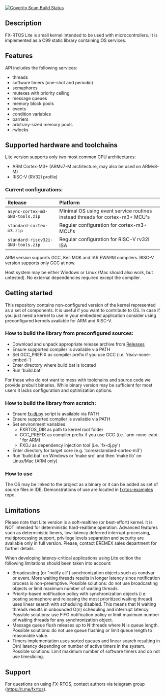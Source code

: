 <a href="https://scan.coverity.com/projects/eremex-fxrtos-lite">
  <img alt="Coverity Scan Build Status"
       src="https://scan.coverity.com/projects/23951/badge.svg"/>
</a>


Description
-----------

FX-RTOS Lite is small kernel intended to be used with microcontrollers.
It is implemented as a C99 static library containing OS services.

Features
--------

API includes the following services:
- threads
- software timers (one-shot and periodic)
- semaphores
- mutexes with priority ceiling
- message queues
- memory block pools
- events
- condition variables
- barriers
- arbitrary-sized memory pools
- rwlocks

Supported hardware and toolchains
---------------------------------

Lite version supports only two most common CPU architectures: 
- ARM Cortex-M3+ (ARMv7-M architecture, may also be used on ARMv8-M)
- RISC-V (RV32I profile)

### Current configurations:
 Release | Platform
:--- | :---
`async-cortex-m3-GNU-tools.zip` | Minimal OS using event service routines instead threads for cortex-m3+ MCU's
`standard-cortex-m3.zip` | Regular configuration for cortex-m3+ MCU's
`standard-riscv32i-GNU-tools.zip` | Regular configuration for RISC-V rv32i ISA

ARM version supports GCC, Keil MDK and IAR EWARM compilers.
RISC-V version supports only GCC at now.

Host system may be either Windows or Linux (Mac should also work, but untested).
No external dependencies required except the compiler.

Getting started
---------------

This repository contains non-configured version of the kernel represented as a set of components. It is useful if you want to contribute to OS. 
In case if you just need a kernel to use in your embedded application consider using preconfigured kernels available for ARM and RISC-V.

### How to build the library from preconfigured sources:

- Download and unpack appropriate release archive from [Releases](https://github.com/Eremex/fxrtos-lite/releases)
- Ensure supported compiler is available via PATH
- Set GCC_PREFIX as compiler prefix if you use GCC (i.e. 'riscv-none-embed-')
- Enter directory where build.bat is located
- Run 'build.bat'

For those who do not want to mess with toolchains and source code we provide prebuilt binaries. While binary version may be sufficient for most users it lacks configuration and optimization options.

### How to build the library from scratch:

- Ensure [fx-dj.py](https://github.com/Eremex/fx-dj) script is available via PATH
- Ensure supported compiler is available via PATH
- Set environment variables
    - FXRTOS_DIR as path to kernel root folder
    - GCC_PREFIX as compiler prefix if you use GCC (i.e. 'arm-none-eabi-' for ARM)
    - FXDJ as dependency injection tool (i.e. 'fx-dj.py')
- Enter directory for target core (e.g. 'cores\standard-cortex-m3')
- Run 'build.bat' on Windows or 'make src' and then 'make lib' on Linux/Mac (ARM only)

### How to use
The OS may be linked to the project as a binary or it can be added as set of source files in IDE.
Demonstrations of use are located in [fxrtos-examples](https://github.com/Eremex/fxrtos-examples) repo.

Limitations
-----------

Please note that Lite version is a soft-realtime (or best-effort) kernel. It is NOT intended for deterministic hard-realtime operation.
Advanced features such as deterministic timers, low-latency deferred interrupt processing, multiprocessing support, privilege levels separation and security
are available only in full version. Please, contact EREMEX sales department for further details.

When developing latency-critical applications using Lite edition the following limitations should been taken into account:

- Broadcasting (or "notify all") synchronization objects such as condvar or event. More waiting threads results in longer latency since notification process is non-preemptive. Possible solutions: do not use broadcasting objects or limit maximum number of waiting threads.
- Priority-based notification policy with synchronization objects (i.e. posting semaphore and releasing the most prioritized waiting thread) uses linear search with scheduling disabled. This means that N waiting threads results in unbounded O(n) scheduling and interrupt latency. Possible solutions: use FIFO notification policy or limit maximum number of waiting threads for any synchronization object.
- Message queue flush releases up to N threads where N is queue length. Possible solutions: do not use queue flushing or limit queue length to reasonable value.
- Timers implementation uses sorted queues and linear search resulting in O(n) latency depending on number of active timers in the system. Possible solutions: Limit maximum number of software timers and do not use timeslicing.

Support
-----------
For questions on using FX-RTOS, contact authors via telegram group (https://t.me/fxrtos).
